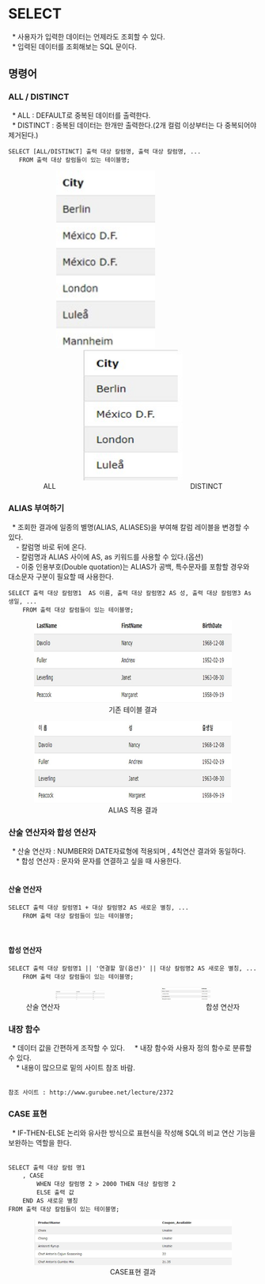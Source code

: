 # SELECT
&nbsp;&nbsp;* 사용자가 입력한 데이터는 언제라도 조회할 수 있다.</br>
&nbsp;&nbsp;* 입력된 데이터를 조회해보는 SQL 문이다.</br>

##  명령어</br>

### ALL / DISTINCT
&nbsp;&nbsp;* ALL : DEFAULT로 중복된 데이터를 출력한다.</br>
&nbsp;&nbsp;* DISTINCT : 중복된 데이터는 한개만 출력한다.(2개 컬럼 이상부터는 다 중복되어야 제거된다.)</br>
```
SELECT [ALL/DISTINCT] 출력 대상 칼럼명, 출력 대상 칼럼명, ...
   FROM 출력 대상 칼럼들이 있는 테이블명;
```
<p align="center">
    <img style="width:200px;" src="https://github.com/ERrorASER/CS/blob/yooase12-patch-1/PKH/0302/all.jpg?raw=true">&nbsp;&nbsp;&nbsp;&nbsp;&nbsp;&nbsp;&nbsp;&nbsp;&nbsp;&nbsp;&nbsp;&nbsp;&nbsp;&nbsp;&nbsp;&nbsp;&nbsp;&nbsp;&nbsp;&nbsp;&nbsp;&nbsp;&nbsp;&nbsp;&nbsp;&nbsp;&nbsp;&nbsp;
    <img style="width:200px;" src="https://github.com/ERrorASER/CS/blob/yooase12-patch-1/PKH/0302/distinct.jpg?raw=true"><br/>
    ALL&nbsp;&nbsp;&nbsp;&nbsp;&nbsp;&nbsp;&nbsp;&nbsp;&nbsp;&nbsp;&nbsp;&nbsp;&nbsp;&nbsp;&nbsp;&nbsp;&nbsp;&nbsp;&nbsp;&nbsp;&nbsp;&nbsp;&nbsp;&nbsp;&nbsp;&nbsp;&nbsp;&nbsp;&nbsp;&nbsp;&nbsp;&nbsp;&nbsp;&nbsp;&nbsp;&nbsp;&nbsp;&nbsp;&nbsp;&nbsp;&nbsp;&nbsp;&nbsp;&nbsp;&nbsp;&nbsp;&nbsp;&nbsp;&nbsp;&nbsp;&nbsp;&nbsp;&nbsp;&nbsp;&nbsp;&nbsp;&nbsp;&nbsp;&nbsp;&nbsp;&nbsp;&nbsp;&nbsp;&nbsp;&nbsp;&nbsp;&nbsp;&nbsp;
    DISTINCT
</p>

### ALIAS 부여하기
&nbsp;&nbsp;* 조회한 결과에 일종의 별명(ALIAS, ALIASES)을 부여해 칼럼 레이블을 변경할 수 있다.</br>
&nbsp;&nbsp;&nbsp;&nbsp;- 칼럼명 바로 뒤에 온다.</br>
&nbsp;&nbsp;&nbsp;&nbsp;- 칼럼명과 ALIAS 사이에 AS, as 키워드를 사용할 수 있다.(옵션)</br>
&nbsp;&nbsp;&nbsp;&nbsp;- 이중 인용부호(Double quotation)는 ALIAS가 공백, 특수문자를 포함할 경우와 대소문자 구분이 필요할 때 사용한다.</br>
```
SELECT 출력 대상 칼럼명1  AS 이름, 출력 대상 칼럼명2 AS 성, 출력 대상 칼럼명3 As 생일, ...
    FROM 출력 대상 칼럼들이 있는 테이블명;
```

<p align="center">
    <img style="width:400px;" src="https://github.com/ERrorASER/CS/blob/yooase12-patch-1/PKH/0302/aliasNo.jpg?raw=true"><br/>
    기존 테이블 결과
</p>
<p align="center">
    <img style="width:400px;" src="https://github.com/ERrorASER/CS/blob/yooase12-patch-1/PKH/0302/aliasYes.jpg?raw=true"><br/>
    ALIAS 적용 결과
</p>

### 산술 연산자와 합성 연산자
&nbsp;&nbsp;* 산술 연산자 : NUMBER와 DATE자료형에 적용되며 , 4칙연산 결과와 동일하다.</br>
&nbsp;&nbsp;&nbsp;&nbsp;* 합성 연산자 : 문자와 문자를 연결하고 싶을 때 사용한다.</br>
</br>

#### 산술 연산자
```
SELECT 출력 대상 칼럼명1 + 대상 칼럼명2 AS 새로운 별칭, ...
    FROM 출력 대상 칼럼들이 있는 테이블명;
```
</br>

#### 합성 연산자
```
SELECT 출력 대상 칼럼명1 || '연결할 말(옵션)' || 대상 칼럼명2 AS 새로운 별칭, ...
    FROM 출력 대상 칼럼들이 있는 테이블명;
```
<p align="center">
    <img style="width:100px;" src="https://github.com/ERrorASER/CS/blob/yooase12-patch-1/PKH/0302/arith.jpg?raw=true">&nbsp;&nbsp;&nbsp;&nbsp;&nbsp;&nbsp;&nbsp;&nbsp;&nbsp;&nbsp;&nbsp;&nbsp;&nbsp;&nbsp;&nbsp;&nbsp;&nbsp;&nbsp;&nbsp;&nbsp;&nbsp;&nbsp;&nbsp;&nbsp;&nbsp;&nbsp;&nbsp;&nbsp;
    <img style="width:100px;" src="https://github.com/ERrorASER/CS/blob/yooase12-patch-1/PKH/0302/concate.jpg?raw=true"><br/>
    산술 연산자&nbsp;&nbsp;&nbsp;&nbsp;&nbsp;&nbsp;&nbsp;&nbsp;&nbsp;&nbsp;&nbsp;&nbsp;&nbsp;&nbsp;&nbsp;&nbsp;&nbsp;&nbsp;&nbsp;&nbsp;&nbsp;&nbsp;&nbsp;&nbsp;&nbsp;&nbsp;&nbsp;&nbsp;&nbsp;&nbsp;&nbsp;&nbsp;&nbsp;&nbsp;&nbsp;&nbsp;&nbsp;&nbsp;&nbsp;&nbsp;&nbsp;&nbsp;&nbsp;&nbsp;&nbsp;&nbsp;&nbsp;&nbsp;&nbsp;&nbsp;&nbsp;&nbsp;&nbsp;&nbsp;&nbsp;&nbsp;&nbsp;&nbsp;&nbsp;&nbsp;&nbsp;&nbsp;&nbsp;&nbsp;&nbsp;&nbsp;&nbsp;&nbsp;&nbsp;&nbsp;&nbsp;&nbsp;&nbsp;&nbsp;
    합셩 연산자
</p>

### 내장 함수
&nbsp;&nbsp;* 데이터 값을 간편하게 조작할 수 있다.
&nbsp;&nbsp;&nbsp;&nbsp;* 내장 함수와 사용자 정의 함수로 분류할 수 있다.</br>
&nbsp;&nbsp;&nbsp;&nbsp;* 내용이 많으므로 밑의 사이트 참조 바람.</br>
</br>
```
참조 사이트 : http://www.gurubee.net/lecture/2372
```
</p>

### CASE 표현
&nbsp;&nbsp;* IF-THEN-ELSE 논리와 유사한 방식으로 표현식을 작성해 SQL의 비교 연산 기능을 보완하는 역할을 한다.</br>
</br>
```
SELECT 출력 대상 칼럼 명1
    , CASE
        WHEN 대상 칼럼명 2 > 2000 THEN 대상 칼럼명 2
        ELSE 출력 값
    END AS 새로운 별칭
FROM 출력 대상 칼럼들이 있는 테이블명;
```
<p align="center">
    <img style="width:400px;" src="https://github.com/ERrorASER/CS/blob/yooase12-patch-1/PKH/0302/case.jpg?raw=true"><br/>
    CASE표현 결과
</p>
